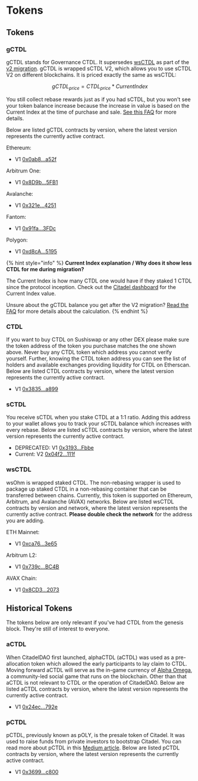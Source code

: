 # Tokens

## Tokens

### gCTDL

gCTDL stands for Governance CTDL. It supersedes [wsCTDL](tokens.md#wsohm) as part of the [v2 migration](broken-reference). gCTDL is wrapped sCTDL V2, which allows you to use sCTDL V2 on different blockchains. It is priced exactly the same as wsCTDL:

$$
gCTDL_{price} = CTDL_{price} * CurrentIndex
$$

You still collect rebase rewards just as if you had sCTDL, but you won't see your token balance increase because the increase in value is based on the Current Index at the time of purchase and sale. [See this FAQ](../basics/basics.md#how-do-i-track-my-rebase-rewards) for more details.

Below are listed gCTDL contracts by version, where the latest version represents the currently active contract.

Ethereum:

* V1 [0x0ab8...a52f](https://etherscan.io/address/0x0ab87046fBb341D058F17CBC4c1133F25a20a52f)

Arbitrum One:

* V1 [0x8D9b...5FB1](https://arbiscan.io/token/0x8D9bA570D6cb60C7e3e0F31343Efe75AB8E65FB1)

Avalanche:

* V1 [0x321e...4251](https://snowtrace.io/token/0x321e7092a180bb43555132ec53aaa65a5bf84251)

Fantom:

* V1 [0x91fa...3FDc](https://ftmscan.com/token/0x91fa20244Fb509e8289CA630E5db3E9166233FDc)

Polygon:

* V1 [0xd8cA...5195](https://polygonscan.com/token/0xd8cA34fd379d9ca3C6Ee3b3905678320F5b45195)

{% hint style="info" %}
**Current Index explanation / Why does it show less CTDL for me during migration?**

The Current Index is how many CTDL one would have if they staked 1 CTDL since the protocol inception. Check out the [Citadel dashboard](https://app.olympusdao.finance/#/dashboard) for the Current Index value.

Unsure about the gCTDL balance you get after the V2 migration? [Read the FAQ](broken-reference) for more details about the calculation.
{% endhint %}

### CTDL

If you want to buy CTDL on Sushiswap or any other DEX please make sure the token address of the token you purchase matches the one shown above. Never buy any CTDL token which address you cannot verify yourself. Further, knowing the CTDL token address you can see the list of holders and available exchanges providing liquidity for CTDL on Etherscan. Below are listed CTDL contracts by version, where the latest version represents the currently active contract.

* V1 [0x3835...a899](https://etherscan.io/address/0x383518188c0c6d7730d91b2c03a03c837814a899)

### sCTDL

You receive sCTDL when you stake CTDL at a 1:1 ratio. Adding this address to your wallet allows you to track your sCTDL balance which increases with every rebase. Below are listed sCTDL contracts by version, where the latest version represents the currently active contract.

* DEPRECATED: V1 [0x3193...Fbbe](https://etherscan.io/address/0x31932E6e45012476ba3A3A4953cbA62AeE77Fbbe)
* Current: V2 [0x04f2...111f](https://etherscan.io/address/0x04f2694c8fcee23e8fd0dfea1d4f5bb8c352111f)

### wsCTDL

wsOhm is wrapped staked CTDL. The non-rebasing wrapper is used to package up staked CTDL in a non-rebasing container that can be transferred between chains. Currently, this token is supported on Ethereum, Arbitrum, and Avalanche (AVAX) networks. Below are listed wsCTDL contracts by version and network, where the latest version represents the currently active contract. **Please double check the network** for the address you are adding.

ETH Mainnet:

* V1 [0xca76...3e65](https://etherscan.io/address/0xca76543cf381ebbb277be79574059e32108e3e65)

Arbitrum L2:

* V1 [0x739c...BC4B](https://arbiscan.io/token/0x739ca6d71365a08f584c8fc4e1029045fa8abc4b)

AVAX Chain:

* V1 [0x8CD3...2073](https://cchain.explorer.avax.network/token/0x8CD309e14575203535EF120b5b0Ab4DDeD0C2073)

## Historical Tokens

The tokens below are only relevant if you've had CTDL from the genesis block. They're still of interest to everyone.

### aCTDL

When CitadelDAO first launched, alphaCTDL (aCTDL) was used as a pre-allocation token which allowed the early participants to lay claim to CTDL. Moving forward aCTDL will serve as the in-game currency of [Alpha Omega](https://medium.com/@alpha\_omega/alpha-omega-a-tale-of-two-cities-80a94966376b), a community-led social game that runs on the blockchain. Other than that aCTDL is not relevant to CTDL or the operation of CitadelDAO. Below are listed aCTDL contracts by version, where the latest version represents the currently active contract.

* V1 [0x24ec...792e](https://etherscan.io/address/0x24ecfd535675f36ba1ab9c5d39b50dc097b0792e)

### pCTDL

pCTDL, previously known as pOLY, is the presale token of Citadel. It was used to raise funds from private investors to bootstrap Citadel. You can read more about pCTDL in this [Medium article](https://olympusdao.medium.com/what-is-poh-16b2c38a6cd6). Below are listed pCTDL contracts by version, where the latest version represents the currently active contract.

* V1 [0x3699...c800](https://etherscan.io/token/0x36994486c6e97c170065899d8659a28d7371c800)
